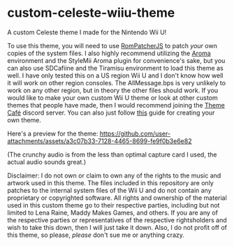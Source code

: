 # custom-celeste-wiiu-theme
A custom Celeste theme I made for the Nintendo Wii U!

To use this theme, you will need to use [RomPatcherJS](https://www.marcrobledo.com/RomPatcher.js) to patch *your* own copies of the system files. 
I also highly recommend utilizing the [Aroma](https://aroma.foryour.cafe) environment and the StyleMii Aroma plugin for convenience's sake, but you can also use SDCafiine and the Tiramisu environment to load this theme as well. I have only tested this on a US region Wii U and I don't know how well it will work on other region consoles. The AllMessage.bps is very unlikely to work on any other region, but in theory the other files should work. 
If you would like to make your own custom Wii U theme or look at other custom themes that people have made, then I would recommend joining the [Theme Café](https://discord.gg/R3Z5xpnGJ7) discord server. You can also just follow [this](https://gatokun.github.io/ThemeCafe/themecreation/themes/template) guide for creating your own theme.

Here's a preview for the theme: 
https://github.com/user-attachments/assets/a3c07b33-7128-4465-8699-fe9f0b3e6e82

(The crunchy audio is from the less than optimal capture card I used, the actual audio sounds great.) 

Disclaimer: 
I do not own or claim to own any of the rights to the music and artwork used in this theme. The files included in this repository are only patches to the internal system files of the Wii U and do not contain any proprietary or copyrighted software. All rights and ownership of the material used in this custom theme go to their respective parties, including but not limited to Lena Raine, Maddy Makes Games, and others. If you are any of the respective parties or representatives of the respective rightsholders and wish to take this down, then I will just take it down. Also, I do not profit off of this theme, so please, *please* don't sue me or anything crazy.

